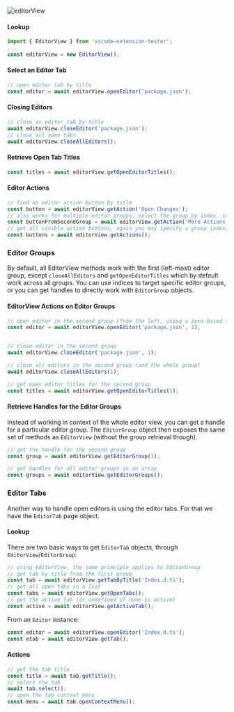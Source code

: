 ![editorView](https://user-images.githubusercontent.com/4181232/56643169-5f73a080-6679-11e9-8b16-13f4b5f11a35.png)

#### Lookup

```typescript
import { EditorView } from 'vscode-extension-tester';
...
const editorView = new EditorView();
```

#### Select an Editor Tab

```typescript
// open editor tab by title
const editor = await editorView.openEditor('package.json');
```

#### Closing Editors

```typescript
// close an editor tab by title
await editorView.closeEditor('package.json');
// close all open tabs
await editorView.closeAllEditors();
```

#### Retrieve Open Tab Titles

```typescript
const titles = await editorView.getOpenEditorTitles();
```

#### Editor Actions

```typescript
// find an editor action button by title
const button = await editorView.getAction('Open Changes');
// also works for multiple editor groups, select the group by index, starting with 0 from the left
const buttonFromSecondGroup = await editorView.getAction('More Actions...', 1);
// get all visible action buttons, again you may specify a group index, default is 0
const buttons = await editorView.getActions();
```

### Editor Groups

By default, all EditorView methods work with the first (left-most) editor group, except `closeAllEditors` and `getOpenEditorTitles` which by default work across all groups. You can use indices to target specific editor groups, or you can get handles to directly work with `EditorGroup` objects.

#### EditorView Actions on Editor Groups

```typescript
// open editor in the second group (from the left, using a zero-based index)
const editor = await editorView.openEditor('package.json', 1);


// close editor in the second group
await editorView.closeEditor('package.json', 1);

// close all editors in the second group (and the whole group)
await editorView.closeAllEditors(1);

// get open editor titles for the second group
const titles = await editorView.getOpenEditorTitles(1);
```

#### Retrieve Handles for the Editor Groups

Instead of working in context of the whole editor view, you can get a handle for a particular editor group. The `EditorGroup` object then exposes the same set of methods as `EditorView` (without the group retrieval though).

```typescript
// get the handle for the second group
const group = await editorView.getEditorGroup(1);

// get handles for all editor groups in an array
const groups = await editorView.getEditorGroups();
```

### Editor Tabs

Another way to handle open editors is using the editor tabs. For that we have the `EditorTab` page object.

#### Lookup

There are two basic ways to get `EditorTab` objects, through `EditorView`/`EditorGroup`:

```typescript
// using EditorView, the same principle applies to EditorGroup
// get tab by title from the first group
const tab = await editorView.getTabByTitle('Index.d.ts');
// get all open tabs in a list
const tabs = await editorView.getOpenTabs();
// get the active tab (or undefined if none is active)
const active = await editorView.getActiveTab();
```

From an `Editor` instance:

```typescript
const editor = await editorView.openEditor('Index.d.ts');
const etab = await editorView.getTab();
```

#### Actions

```typescript
// get the tab title
const title = await tab.getTitle();
// select the tab
await tab.select();
// open the tab context menu
const menu = await tab.openContextMenu();
```
